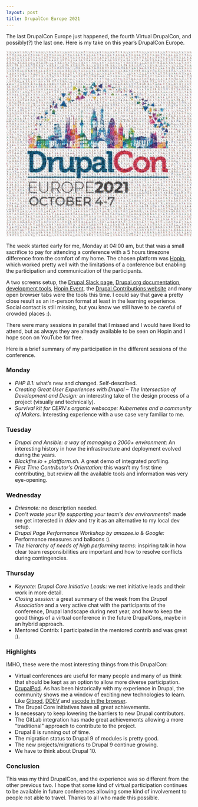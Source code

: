 ```yaml
---
layout: post
title: DrupalCon Europe 2021
---
```


The last DrupalCon Europe just happened, the fourth Virtual DrupalCon, and possibly(?) the last one. Here is my take on this year’s DrupalCon Europe.
<!--more-->

![image](/assets/images/drupalcon-eu2021.jpeg)

The week started early for me, Monday at 04:00 am, but that was a small sacrifice to pay for attending a conference with a 5 hours timezone difference from the comfort of my home. The chosen platform was [Hopin](https://hopin.com/), which worked pretty well with the limitations of a conference but enabling the participation and communication of the participants.

A two screens setup, the [Drupal Slack page](https://drupal.org/slack), [Drupal.org documentation](https://www.drupal.org/docs/), [development tools](https://www.drupal.org/tools), [Hopin Event](https://app.hopin.com/events/drupalcon-europe-2021/), the [Drupal Contributions website](https://drupalcontributions.opensocial.site/) and many open browser tabs were the tools this time. I could say that gave a pretty close result as an in-person format at least in the learning experience.
Social contact is still missing, but you know we still have to be careful of crowded places :). 

There were many sessions in parallel that I missed and I would have liked to attend, but as always they are already available to be seen on Hopin and I hope soon on YouTube for free.

Here is a brief summary of my participation in the different sessions of the conference.


### Monday

- *PHP 8.1:* what’s new and changed. Self-described.
- *Creating Great User Experiences with Drupal – The Intersection of Development and Design:* an interesting take of the design process of a project (visually and technically).
- *Survival kit for CERN's organic webscape: Kubernetes and a community of Makers.* Interesting experience with a use case very familiar to me.

### Tuesday

- *Drupal and Ansible: a way of managing a 2000+ environment:* An interesting history in how the infrastructure and deployment evolved during the years.
- *Blackfire.io + platfform.sh.* A great demo of integrated profiling.
- *First Time Contributor's Orientation:* this wasn’t my first time contributing, but review all the available tools and information was very eye-opening.

### Wednesday

- *Driesnote:* no description needed.
- *Don't waste your life supporting your team's dev environments!:* made me get interested in *ddev* and try it as an alternative to my local dev setup.
- *Drupal Page Performance Workshop by amazee.io & Google:* Performance measures and balloons :).
- *The hierarchy of needs of high performing teams:* inspiring talk in how clear team responsibilities are important and how to resolve conflicts during contingencies.

### Thursday

- *Keynote: Drupal Core Initiative Leads:* we met initiative leads and their work in more detail.
- *Closing session:* a great summary of the week from the *Drupal Association* and a very active chat with the participants of the conference, Drupal landscape during next year, and how to keep the good things of a virtual conference in the future DrupalCons, maybe in an hybrid approach.
- Mentored Contrib: I participated in the mentored contrib and was great :).

### Highlights

IMHO, these were the most interesting things from this DrupalCon:

* Virtual conferences are useful for many people and many of us think that should be kept as an option to allow more diverse participation.
* [DrupalPod](https://www.drupal.org/drupalpod). As has been historically with my experience in Drupal, the community shows me a window of exciting new technologies to learn. Like [Gitpod](https://www.gitpod.io/), [DDEV](https://ddev.readthedocs.io/) and [vscode in the browser](https://www.gitpod.io/blog/openvscode-server-launch).
* The Drupal Core initiatives have all great achievements.
* Is necessary to keep lowering the barriers to new Drupal contributors.
* The GitLab integration has made great achievements allowing a more "traditional" approach to contribute to the project.
* Drupal 8 is running out of time.
* The migration status to Drupal 9 of modules is pretty good.
* The new projects/migrations to Drupal 9 continue growing.
* We have to think about Drupal 10.


### Conclusion

This was my third DrupalCon, and the experience was so different from the other previous two. I hope that some kind of virtual participation continues to be available in future conferences allowing some kind of involvement to people not able to travel. Thanks to all who made this possible.
